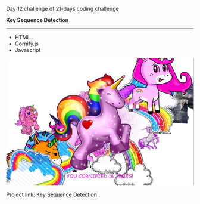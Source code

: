 
Day 12 challenge of 21-days coding challenge

**Key Sequence Detection**
****

* HTML
* Cornify.js
* Javascript

![Day 12 Challenge](./keydetection.jpg "Slide In")


Project link: [Key Sequence Detection](https://smtoyedeji.github.io/javascript21-12.github.io/)


